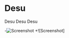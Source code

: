 Desu
====

Desu Desu Desu 

-![Screenshot](https://38.media.tumblr.com/c177f25dafa4216f13e7fff9929b481e/tumblr_n6r50xzx3b1syf5uzo1_500.gif)
+![Screenshot]
